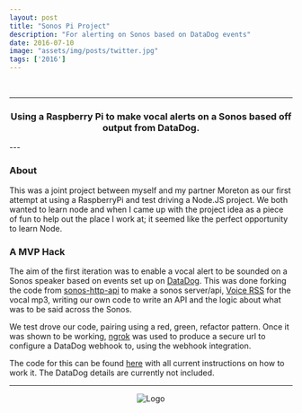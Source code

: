 ```yaml
---
layout: post
title: "Sonos Pi Project"
description: "For alerting on Sonos based on DataDog events"
date: 2016-07-10
image: "assets/img/posts/twitter.jpg"
tags: ['2016']
---
```


<br/>

----
<center>
<h3>Using a Raspberry Pi to make vocal alerts on a Sonos based off output from DataDog.</h3>
</center>
--- 
<br/>

### About

This was a joint project between myself and my partner Moreton as our first attempt at using a RaspberryPi and test driving a Node.JS project. We both wanted to learn node and when I came up with the project idea as a piece of fun to help out the place I work at; it seemed like the perfect opportunity to learn Node.

### A MVP Hack

The aim of the first iteration was to enable a vocal alert to be sounded on a Sonos speaker based on events set up on [DataDog](https://www.datadoghq.com). This was done forking the code from [sonos-http-api](https://github.com/jishi/node-sonos-http-api) to make a sonos server/api, [Voice RSS](http://www.voicerss.org/) for the vocal mp3, writing our own code to write an API and the logic about what was to be said across the Sonos. 
   
We test drove our code, pairing using a red, green, refactor pattern. Once it was shown to be working, [ngrok](https://ngrok.com) was used to produce a secure url to configure a DataDog webhook to, using the webhook integration.

The code for this can be found [here](href="https://github.com/sonos-alerts) with all current instructions on how to work it. The DataDog details are currently not included.

---

<div style="text-align:center" markdown="1">
<img src="{{site.baseurl}}/assets/img/logo.png" alt="Logo">
</div>